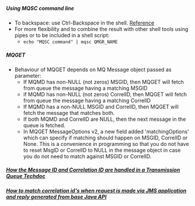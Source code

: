 ##### Using MQSC command line
* To backspace: use Ctrl-Backspace in the shell. [Reference](http://www-01.ibm.com/support/docview.wss?uid=swg21240694)
* For more flexibility and to combine the result with other shell tools using pipes or to be included in a shell script:
	* `echo "MQSC command" | mqsc QMGR_NAME` 


##### MQGET
* Behaviour of MQGET depends on MQ Message object passed as parameter:
	* If MQMD has non-NULL (not zeros) MSGID, then MQGET will fetch from queue the message having a matching MSGID
	* if MQMD has non-NULL (not zeros) CorrelID, then MQGET will fetch from queue the message having a matching CorrelID
	* If MQMD has a non-NULL MSGID and CorrelID, then MQGET will fetch the message that matches both.
	* If both MQMD and CorrelID are NULL, then the next message in the queue is fetched.
	* In MQGET MessageOptions v2, a new field added 'matchingOptions' which can specify if matching should happen on MSGID, CorrelID or None.  This is a convenience in programming so that you do not have to reset MsgID or CorrelID to NULL in the message object in case you do not need to match against MSGID or CorrelID.

##### [How the Message ID and Correlation ID are handled in a Transmission Queue Techdoc](http://www-01.ibm.com/support/docview.wss?uid=swg27021177)

##### [How to match correlation id's when request is made via JMS application and reply generated from base Java API](http://www-01.ibm.com/support/docview.wss?uid=swg21569646)